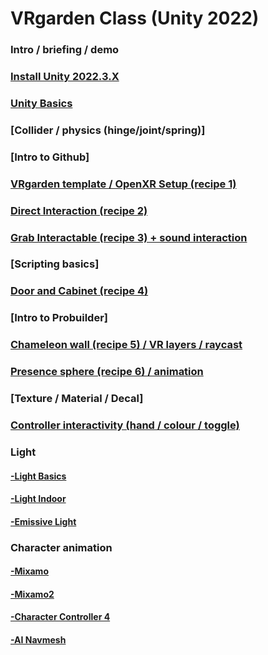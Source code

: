 # VRgarden Class (Unity 2022)

### Intro / briefing / demo
### [Install Unity 2022.3.X](VRgarden_install2022.md)
### [Unity Basics](VRgarden_basics.md)
### [Collider / physics (hinge/joint/spring)]
### [Intro to Github]
### [VRgarden template / OpenXR Setup (recipe 1)](VRgarden_recipe1.md)
### [Direct Interaction (recipe 2)](VRgarden_recipe2.md)
### [Grab Interactable (recipe 3) + sound interaction](VRgarden_recipe3.md)
### [Scripting basics]
### [Door and Cabinet (recipe 4)](VRgarden_recipe4.md)
### [Intro to Probuilder]
### [Chameleon wall (recipe 5) / VR layers / raycast](VRgarden_recipe5.md)
### [Presence sphere (recipe 6) / animation](VRgarden_recipe6.md)
### [Texture / Material / Decal]
### [Controller interactivity (hand / colour / toggle)](VRgarden_controllers.md)
### Light
#### [-Light Basics](VRgarden_light.md)
#### [-Light Indoor](VRgarden_indoor.md)
#### [-Emissive Light](VRgarden_monkey.md)
### Character animation
#### [-Mixamo](VRgarden_mixamo.md)
#### [-Mixamo2](VRgarden_mixamo2.md)
#### [-Character Controller 4](VRgarden_charactercontroller4.md)
#### [-AI Navmesh](VRgarden_navmesh.md)
